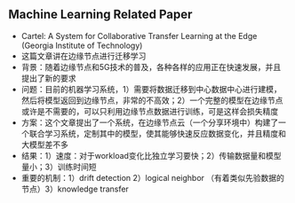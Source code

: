 ## Machine Learning Related Paper

- Cartel: A System for Collaborative Transfer Learning at the Edge (Georgia Institute of Technology)
 - 这篇文章讲在边缘节点进行迁移学习
 - 背景：随着边缘节点和5G技术的普及，各种各样的应用正在快速发展，并且提出了新的要求
 - 问题：目前的机器学习系统，1）需要将数据迁移到中心数据中心进行建模，然后将模型返回到边缘节点，非常的不高效；2）一个完整的模型在边缘节点或许是不需要的，可以只利用边缘节点数据进行训练，可是这样会损失精度
 - 方案：这个文章提出了一个系统，在边缘节点云（一个分享环境中）构建了一个联合学习系统，定制其中的模型，使其能够快速反应数据变化，并且精度和大模型差不多
 - 结果：1）速度：对于workload变化比独立学习要快；2）传输数据量和模型量小；3）训练时间短
 - 重要的机制：1）drift detection 2）logical neighbor （有着类似先验数据的节点）3）knowledge transfer
